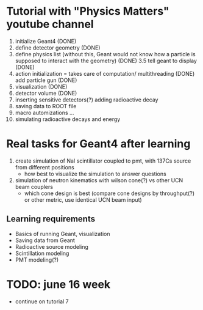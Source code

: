 # Tutorial with "Physics Matters" youtube channel
1. initialize Geant4	(DONE)
2. define detector geometry	(DONE)
3. define physics list (without this, Geant would not know how a particle is supposed to interact with the geometry)	(DONE)
	3.5 tell geant to display	(DONE)
4. action initialization = takes care of computation/ multithreading	(DONE)
	add particle gun	(DONE)
5. visualization	(DONE)
6. detector volume	(DONE)
7. inserting sensitive detectors(?)
	adding radioactive decay
8. saving data to ROOT file
9. macro automizations
...
14. simulating radioactive decays and energy

# Real tasks for Geant4 after learning
1. create simulation of NaI scintillator coupled to pmt, with 137Cs source from different positions
	- how best to visualize the simulation to answer questions
2. simulation of neutron kinematics with wilson cone(?) vs other UCN beam couplers
	- which cone design is best (compare cone designs by throughput(?) or other metric, use identical UCN beam input)

## Learning requirements
- Basics of running Geant, visualization
- Saving data from Geant
- Radioactive source modeling
- Scintillation modeling
- PMT modeling(?)

# TODO: june 16 week
- continue on tutorial 7
